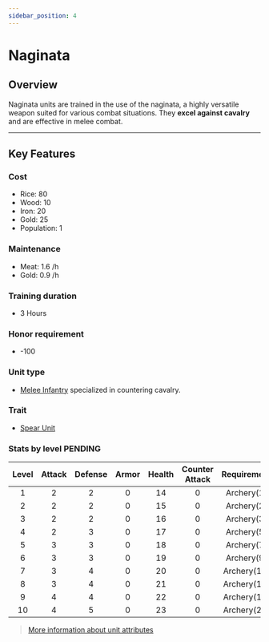 ```yaml
---
sidebar_position: 4
---
```

# Naginata

## Overview

Naginata units are trained in the use of the naginata, a highly versatile weapon suited for various combat situations. They **excel against cavalry** and are effective in melee combat.

---

## Key Features

### Cost
- Rice: 80
- Wood: 10
- Iron: 20
- Gold: 25
- Population: 1

### Maintenance
- Meat: 1.6 /h
- Gold: 0.9 /h

### Training duration
- 3 Hours

### Honor requirement
- -100

### Unit type
- [Melee Infantry](../index.md#melee-infantry) specialized in countering cavalry.

### Trait
- [Spear Unit](../index.md#spear-units)

### Stats by level PENDING

| Level | Attack | Defense | Armor | Health | Counter Attack | Requirement |
| :---: | :----: | :-----: | :---: | :----: | :------------: | :---------: |
|   1   |   2    |    2    |   0   |   14   |       0        | Archery(1)  |
|   2   |   2    |    2    |   0   |   15   |       0        | Archery(2)  |
|   3   |   2    |    2    |   0   |   16   |       0        | Archery(3)  |
|   4   |   2    |    3    |   0   |   17   |       0        | Archery(5)  |
|   5   |   3    |    3    |   0   |   18   |       0        | Archery(7)  |
|   6   |   3    |    3    |   0   |   19   |       0        | Archery(9)  |
|   7   |   3    |    4    |   0   |   20   |       0        | Archery(11) |
|   8   |   3    |    4    |   0   |   21   |       0        | Archery(14) |
|   9   |   4    |    4    |   0   |   22   |       0        | Archery(18) |
|  10   |   4    |    5    |   0   |   23   |       0        | Archery(24) |

> [More information about unit attributes](../index.md#attributes)